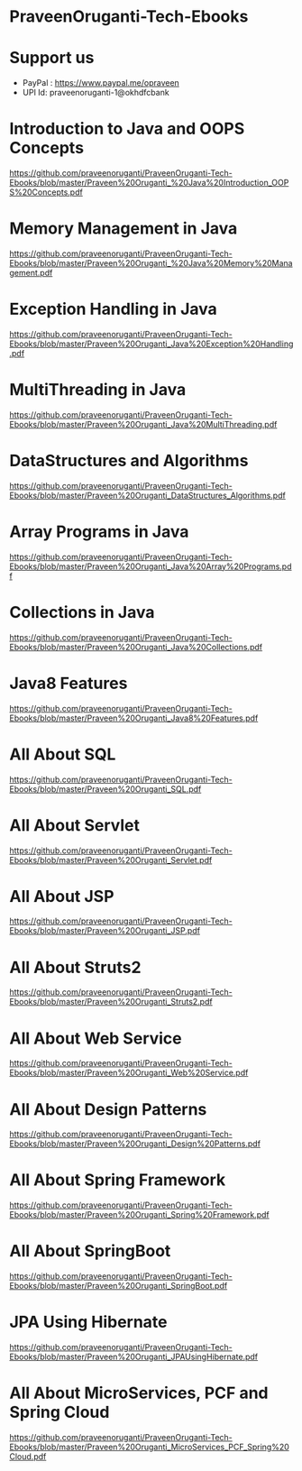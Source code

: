 # PraveenOruganti-Tech-Ebooks

# Support us
- PayPal : https://www.paypal.me/opraveen 
- UPI Id: praveenoruganti-1@okhdfcbank

# Introduction to Java and OOPS Concepts
https://github.com/praveenoruganti/PraveenOruganti-Tech-Ebooks/blob/master/Praveen%20Oruganti_%20Java%20Introduction_OOPS%20Concepts.pdf

# Memory Management in Java
https://github.com/praveenoruganti/PraveenOruganti-Tech-Ebooks/blob/master/Praveen%20Oruganti_%20Java%20Memory%20Management.pdf

# Exception Handling in Java
https://github.com/praveenoruganti/PraveenOruganti-Tech-Ebooks/blob/master/Praveen%20Oruganti_Java%20Exception%20Handling.pdf

# MultiThreading in Java
https://github.com/praveenoruganti/PraveenOruganti-Tech-Ebooks/blob/master/Praveen%20Oruganti_Java%20MultiThreading.pdf

# DataStructures and Algorithms
https://github.com/praveenoruganti/PraveenOruganti-Tech-Ebooks/blob/master/Praveen%20Oruganti_DataStructures_Algorithms.pdf

# Array Programs in Java
https://github.com/praveenoruganti/PraveenOruganti-Tech-Ebooks/blob/master/Praveen%20Oruganti_Java%20Array%20Programs.pdf

# Collections in Java
https://github.com/praveenoruganti/PraveenOruganti-Tech-Ebooks/blob/master/Praveen%20Oruganti_Java%20Collections.pdf

# Java8 Features
https://github.com/praveenoruganti/PraveenOruganti-Tech-Ebooks/blob/master/Praveen%20Oruganti_Java8%20Features.pdf

# All About SQL
https://github.com/praveenoruganti/PraveenOruganti-Tech-Ebooks/blob/master/Praveen%20Oruganti_SQL.pdf

# All About Servlet
https://github.com/praveenoruganti/PraveenOruganti-Tech-Ebooks/blob/master/Praveen%20Oruganti_Servlet.pdf

# All About JSP
https://github.com/praveenoruganti/PraveenOruganti-Tech-Ebooks/blob/master/Praveen%20Oruganti_JSP.pdf

# All About Struts2
https://github.com/praveenoruganti/PraveenOruganti-Tech-Ebooks/blob/master/Praveen%20Oruganti_Struts2.pdf

# All About Web Service
https://github.com/praveenoruganti/PraveenOruganti-Tech-Ebooks/blob/master/Praveen%20Oruganti_Web%20Service.pdf

# All About Design Patterns
https://github.com/praveenoruganti/PraveenOruganti-Tech-Ebooks/blob/master/Praveen%20Oruganti_Design%20Patterns.pdf

# All About Spring Framework
https://github.com/praveenoruganti/PraveenOruganti-Tech-Ebooks/blob/master/Praveen%20Oruganti_Spring%20Framework.pdf

# All About SpringBoot
https://github.com/praveenoruganti/PraveenOruganti-Tech-Ebooks/blob/master/Praveen%20Oruganti_SpringBoot.pdf

# JPA Using Hibernate
https://github.com/praveenoruganti/PraveenOruganti-Tech-Ebooks/blob/master/Praveen%20Oruganti_JPAUsingHibernate.pdf

# All About MicroServices, PCF and Spring Cloud
https://github.com/praveenoruganti/PraveenOruganti-Tech-Ebooks/blob/master/Praveen%20Oruganti_MicroServices_PCF_Spring%20Cloud.pdf


